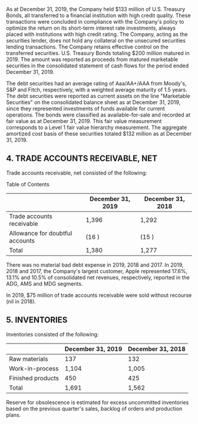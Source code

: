 As at December 31, 2019, the Company held $133 million of U.S. Treasury Bonds, all transferred to a financial institution with high credit quality. These transactions were concluded in compliance with the Company's policy to optimize the return on its short-term interest rate investments, always placed with institutions with high credit rating. The Company, acting as the securities lender, does not hold any collateral on the unsecured securities lending transactions. The Company retains effective control on the transferred securities. U.S. Treasury Bonds totaling $200 million matured in 2019. The amount was reported as proceeds from matured marketable securities in the consolidated statement of cash flows for the period ended December 31, 2019.

The debt securities had an average rating of Aaa/AA+/AAA from Moody's, S&P and Fitch, respectively, with a weighted average maturity of 1.5 years. The debt securities were reported as current assets on the line "Marketable Securities" on the consolidated balance sheet as at December 31, 2019, since they represented investments of funds available for current operations. The bonds were classified as available-for-sale and recorded at fair value as at December 31, 2019. This fair value measurement corresponds to a Level 1 fair value hierarchy measurement. The aggregate amortized cost basis of these securities totaled $132 million as at December 31, 2019.

## 4. TRADE ACCOUNTS RECEIVABLE, NET

Trade accounts receivable, net consisted of the following:

Table of Contents

|                                 | December 31,  2019   | December 31,  2018   |
|---------------------------------|----------------------|----------------------|
| Trade accounts receivable       | 1,396                | 1,292                |
| Allowance for doubtful accounts | (16 )                | (15 )                |
| Total                           | 1,380                | 1,277                |

There was no material bad debt expense in 2019, 2018 and 2017. In 2019, 2018 and 2017, the Company's largest customer, Apple represented 17.6%, 13.1% and 10.5% of consolidated net revenues, respectively, reported in the ADG, AMS and MDG segments.

In 2019, $75 million of trade accounts receivable were sold without recourse (nil in 2018).

## 5. INVENTORIES

Inventories consisted of the following:

|                   | December 31,  2019   | December 31,  2018   |
|-------------------|----------------------|----------------------|
| Raw materials     | 137                  | 132                  |
| Work-in-process   | 1,104                | 1,005                |
| Finished products | 450                  | 425                  |
| Total             | 1,691                | 1,562                |

Reserve for obsolescence is estimated for excess uncommitted inventories based on the previous quarter's sales, backlog of orders and production plans.